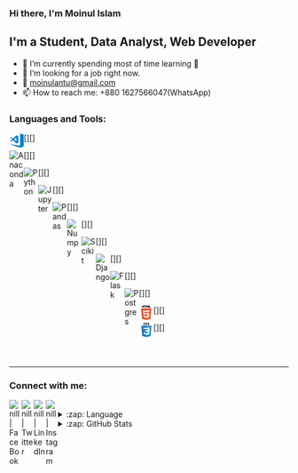 ### Hi there, I'm Moinul Islam 

## I'm a Student, Data Analyst, Web Developer

- 🌱 I’m currently spending most of time learning 🤣
- 👯 I’m looking for a job right now.
- 💬 moinulantu@gmail.com 
- 📫 How to reach me: +880 1627566047(WhatsApp)


### Languages and Tools:

[<img align="left" alt="Visual Studio Code" width="26px" src="https://raw.githubusercontent.com/github/explore/80688e429a7d4ef2fca1e82350fe8e3517d3494d/topics/visual-studio-code/visual-studio-code.png" />][]

[<img align="left" alt="Anaconda" width="26px" src="https://upload.wikimedia.org/wikipedia/en/c/cd/Anaconda_Logo.png" />][]

[<img align="left" alt="Python" width="26px" src="https://upload.wikimedia.org/wikipedia/commons/thumb/f/f8/Python_logo_and_wordmark.svg/1200px-Python_logo_and_wordmark.svg.png" />][]

[<img align="left" alt="Jupyter" width="26px" src="https://upload.wikimedia.org/wikipedia/commons/thumb/3/38/Jupyter_logo.svg/1200px-Jupyter_logo.svg.png" />][]

[<img align="left" alt="Pandas" width="26px" src="https://upload.wikimedia.org/wikipedia/commons/thumb/e/ed/Pandas_logo.svg/1200px-Pandas_logo.svg.png" />][]

[<img align="left" alt="Numpy" width="26px" src="https://user-images.githubusercontent.com/50221806/86498201-a8bd8680-bd39-11ea-9d08-66b610a8dc01.png" />][]

[<img align="left" alt="Scikit" width="26px" src="https://upload.wikimedia.org/wikipedia/commons/thumb/0/05/Scikit_learn_logo_small.svg/1200px-Scikit_learn_logo_small.svg.png" />][]

[<img align="left" alt="Django" width="26px" src="https://cdn.iconscout.com/icon/free/png-512/django-2-282855.png" />][]

[<img align="left" alt="Flask" width="26px" src="https://www.probytes.net/wp-content/uploads/2018/10/flask-logo-png-transparent.png" />][]

[<img align="left" alt="Postgres" width="26px" src="https://upload.wikimedia.org/wikipedia/commons/thumb/2/29/Postgresql_elephant.svg/1200px-Postgresql_elephant.svg.png" />][]

[<img align="left" alt="HTML5" width="26px" src="https://raw.githubusercontent.com/github/explore/80688e429a7d4ef2fca1e82350fe8e3517d3494d/topics/html/html.png" />][]

[<img align="left" alt="CSS3" width="26px" src="https://raw.githubusercontent.com/github/explore/80688e429a7d4ef2fca1e82350fe8e3517d3494d/topics/css/css.png" />][]

<br />
<br />

---
### Connect with me:
[<img align="left" alt="nill | FaceBook" width="22px" src="https://cdn.jsdelivr.net/npm/simple-icons@v3/icons/facebook.svg" />][facebook]
[<img align="left" alt="nill | Twitter" width="22px" src="https://cdn.jsdelivr.net/npm/simple-icons@v3/icons/twitter.svg" />][twitter]
[<img align="left" alt="nill | LinkedIn" width="22px" src="https://cdn.jsdelivr.net/npm/simple-icons@v3/icons/linkedin.svg" />][linkedin]
[<img align="left" alt="nill | Instagram" width="22px" src="https://cdn.jsdelivr.net/npm/simple-icons@v3/icons/instagram.svg" />][instagram]

<br />


<details>
  <summary>:zap: Language</summary>
  <iframe width="600" height="600" src="https://ionicabizau.github.io/github-profile-languages/api.html?nilldiggonto" frameborder="0"></iframe>


</details>

<details>
  <summary>:zap: GitHub Stats</summary>

  <img align="center" alt="codeSTACKr's GitHub Stats" src="https://github-readme-stats.codestackr.vercel.app/api?username=nilldiggonto&show_icons=true&hide_border=true" />

</details>


[twitter]: https://twitter.com/NillDiggonto
[instagram]: https://www.instagram.com/nill.diggonto/
[linkedin]: https://www.linkedin.com/in/moinul-islam-nill/
[facebook]: https://www.facebook.com/nilldiggonto/
